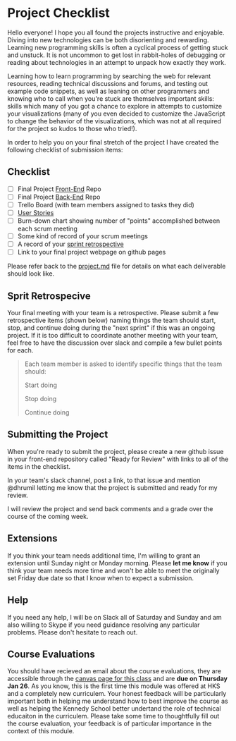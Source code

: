 # Project Checklist

Hello everyone! I hope you all found the projects instructive and enjoyable. Diving into new technologies can be both disorienting and rewarding. Learning new programming skills is often a cyclical process of getting stuck and unstuck. It is not uncommon to get lost in rabbit-holes of debugging or reading about technologies in an attempt to unpack how exactly they work.

Learning how to learn programming by searching the web for relevant resources, reading technical discussions and forums, and testing out example code snippets, as well as leaning on other programmers and knowing who to call when you're stuck are themselves important skills: skills which many of you got a chance to explore in attempts to customize your visualizations (many of you even decided to customize the JavaScript to change the behavior of the visualizations, which was not at all required for the project so kudos to those who tried!). 

In order to help you on your final stretch of the project I have created the following checklist of submission items:

## Checklist
- [ ] Final Project [Front-End](project.md#building-a-front-end) Repo
- [ ] Final Project [Back-End](project.md#building-a-back-end) Repo
- [ ] Trello Board (with team members assigned to tasks they did)
- [ ] [User Stories](https://github.com/dmil/hks-coursework/blob/master/project.md#user-stories)
- [ ] Burn-down chart showing number of "points" accomplished between each scrum meeting
- [ ] Some kind of record of your scrum meetings
- [ ] A record of your [sprint retrospective](project.md#retrospective) 
- [ ] Link to your final project webpage on github pages

Please refer back to the [project.md](project.md) file for details on what each deliverable should look like.

## Sprit Retrospecive
Your final meeting with your team is a retrospective. Please submit a few retrospective items (shown below) naming things the team should start, stop, and continue doing during the "next sprint" if this was an ongoing project. If it is too difficult to coordinate another meeting with your team, feel free to have the discussion over slack and compile a few bullet points for each.


> Each team member is asked to identify specific things that the team should:
>
> Start doing
>
> Stop doing
>
> Continue doing

## Submitting the Project

When you're ready to submit the project, please create a new github issue in your front-end repository called "Ready for Review" with links to all of the items in the checklist.

In your team's slack channel, post a link, to that issue and mention @dhrumil letting me know that the project is submitted and ready for my review.

I will review the project and send back comments and a grade over the course of the coming week.

## Extensions

If you think your team needs additional time, I'm willing to grant an extension until Sunday night or Monday morning. Please **let me know** if you think your team needs more time and won't be able to meet the originally set Friday due date so that I know when to expect a submission.

## Help

If you need any help, I will be on Slack all of Saturday and Sunday and am also willing to Skype if you need guidance resolving any particular problems. Please don't hesitate to reach out.

## Course Evaluations

You should have recieved an email about the course evaluations, they are accessible through the [canvas page for this class](https://canvas.harvard.edu/) and are **due on Thursday Jan 26**. As you know, this is the first time this module was offered at HKS and a completely new curriculem. Your honest feedback will be particularly important both in helping me understand how to best improve the course as well as helping the Kennedy School better undertand the role of technical educaiton in the curriculem. Please take some time to thoughtfully fill out the course evaluation, your feedback is of particular importance in the context of this module.
